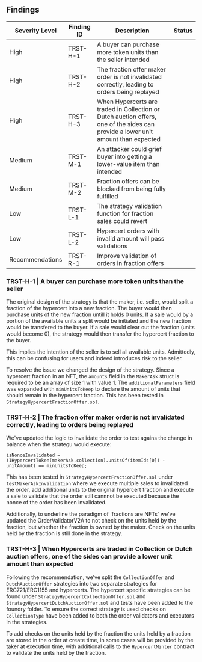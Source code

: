 ## Findings

| Severity Level  | Finding ID | Description                                                                                                                      | Status |
| --------------- | ---------- | -------------------------------------------------------------------------------------------------------------------------------- | ------ |
| High            | TRST-H-1   | A buyer can purchase more token units than the seller intended                                                                   |        |
| High            | TRST-H-2   | The fraction offer maker order is not invalidated correctly, leading to orders being replayed                                    |        |
| High            | TRST-H-3   | When Hypercerts are traded in Collection or Dutch auction offers, one of the sides can provide a lower unit amount than expected |        |
| Medium          | TRST-M-1   | An attacker could grief buyer into getting a lower-value item than intended                                                      |        |
| Medium          | TRST-M-2   | Fraction offers can be blocked from being fully fulfilled                                                                        |        |
| Low             | TRST-L-1   | The strategy validation function for fraction sales could revert                                                                 |        |
| Low             | TRST-L-2   | Hypercert orders with invalid amount will pass validations                                                                       |        |
| Recommendations | TRST-R-1   | Improve validation of orders in fraction offers                                                                                  |        |

### TRST-H-1 | A buyer can purchase more token units than the seller

The original design of the strategy is that the maker, i.e. seller, would split a fraction of the hypercert into a new
fraction. The buyer would then purchase units of the new fraction untill it holds 0 units. If a sale would by a portion
of the available units a split would be initiated and the new fraction would be transfered to the buyer. If a sale would
clear out the fraction (units would become 0), the strategy would then transfer the hypercert fraction to the buyer.

This implies the intention of the seller is to sell all available units. Admittedly, this can be confusing for users and
indeed introduces risk to the seller.

To resolve the issue we changed the design of the strategy. Since a hypercert fraction in an NFT, the `amounts` field in
the `MakerAsk` struct is required to be an array of size 1 with value 1. The `additionalParameters` field was expanded
with `minUnitsToKeep` to declare the amount of units that should remain in the hypercert fraction. This has been tested
in `StrategyHypercertFractionOffer.sol`.

### TRST-H-2 | The fraction offer maker order is not invalidated correctly, leading to orders being replayed

We've updated the logic to invalidate the order to test agains the change in balance when the strategu would execute:

```solidity
isNonceInvalidated = (IHypercertToken(makerAsk.collection).unitsOf(itemIds[0]) - unitAmount) == minUnitsToKeep;
```

This has been tested in `StrategyHypercertFractionOffer.sol` under `testMakerAskInvalidation` where we execute multiple
sales to invalidated the order, add additional units to the original hypercert fraction and execute a sale to validate
that the order still cannnot be executed because the nonce of the order has been invalidated.

Additionally, to underline the paradigm of 'fractions are NFTs` we've updated the OrderValidatorV2A to not check on the
units held by the fraction, but whether the fraction is owned by the maker. Check on the units held by the fraction is
still done in the strategy.

### TRST-H-3 | When Hypercerts are traded in Collection or Dutch auction offers, one of the sides can provide a lower unit amount than expected

Following the recommendation, we've split the `CollectionOffer` and `DutchAuctionOffer` strategies into two separate
strategies for ERC721/ERC1155 and hypercerts. The hypercert specific strategies can be found under
`StrategyHypercertCollectionOffer.sol` and `StrategyHypercertDutchAuctionOffer.sol` and tests have been added to the
foundry folder. To ensure the correct strategy is used checks on `CollectionType` have been added to both the order
validators and executors in the strategies.

To add checks on the units held by the fraction the units held by a fraction are stored in the order at create time, in
some cases will be provided by the taker at execution time, with additional calls to the `HypercertMinter` contract to
validate the units held by the fraction.
